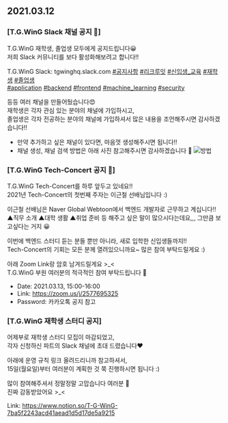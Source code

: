 ## 2021.03.12
### [T.G.WinG Slack 채널 공지 📢]
T.G.WinG 재학생, 졸업생 모두에게 공지드립니다😀  
저희 Slack 커뮤니티를 보다 활성화해보려고 합니다!!  

T.G.WinG Slack: tgwinghq.slack.com
[#공지사항](https://app.slack.com/client/T01P6E0V1CZ/C01P6E0V3J5) [#리크루잇](https://app.slack.com/client/T01P6E0V1CZ/C01Q7HWLGNL) [#신입생_교육](https://app.slack.com/client/T01P6E0V1CZ/C01QTHANWQZ) [#재학생](https://app.slack.com/client/T01P6E0V1CZ/C01NQNME1C5) [#졸업생](https://app.slack.com/client/T01P6E0V1CZ/C01NTR6HCPL)  
[#application](https://app.slack.com/client/T01P6E0V1CZ/C01PKFGFSRK) [#backend](https://app.slack.com/client/T01P6E0V1CZ/C01PKFEFHJ9) [#frontend](https://app.slack.com/client/T01P6E0V1CZ/C01P7QNK46T) [#machine_learning](https://app.slack.com/client/T01P6E0V1CZ/C01PUNZC7TN) [#security](https://app.slack.com/client/T01P6E0V1CZ/C01PP9NPPU2)  

등등 여러 채널을 만들어뒀습니다😍  
재학생은 각자 관심 있는 분야의 채널에 가입하시고,  
졸업생은 각자 전공하는 분야의 채널에 가입하셔서 많은 내용을 조언해주시면 감사하겠습니다!!  

+ 만약 추가하고 싶은 채널이 있다면, 마음껏 생성해주시면 됩니다!!
+ 채널 생성, 채널 검색 방법은 아래 사진 참고해주시면 감사하겠습니다 🙏
![방법](https://user-images.githubusercontent.com/20378368/110885612-851bf880-832a-11eb-9ee1-62ac985749fd.JPG)

### [T.G.WinG Tech-Concert 공지 📢]
T.G.WinG Tech-Concert를 하루 앞두고 있네요!!  
2021년 Tech-Concert의 첫번째 주자는 이근철 선배님입니다 :)  

이근철 선배님은 Naver Global Webtoon에서 백엔드 개발자로 근무하고 계십니다!!  
▲직무 소개 ▲대학 생활 ▲취업 준비 등 해주고 싶은 말이 많으시다는데요,,, 그만큼 보고싶다는 거지 😀  

이번에 백엔드 스터디 듣는 분들 뿐만 아니라, 새로 입학한 신입생들까지!!  
Tech-Concert의 기회는 모든 분께 열려있으니까요~ 많은 참여 부탁드릴게요 :)  

아래 Zoom Link랑 암호 남겨드릴게요 >_<  
T.G.WinG 부원 여러분의 적극적인 참여 부탁드립니다 🙏  

- Date: 2021.03.13, 15:00-16:00
- Link: https://zoom.us/j/2577695325
- Password: 카카오톡 공지 참고

### [T.G.WinG 재학생 스터디 공지]
어제부로 재학생 스터디 모집이 마감되었고,  
각자 신청하신 파트의 Slack 채널에 초대 드렸습니다❤  

아래에 운영 규칙 링크 올려드리니까 참고하셔서,  
15일(월요일)부터 여러분이 계획한 것 쭉 진행하시면 됩니다 :)  

많이 참여해주셔서 정말정말 고맙습니다 여러분 🙏  
진짜 감동받았어요 >_<  

Link: https://www.notion.so/T-G-WinG-7ba5f2243acd41aead1d5d17de5a9215